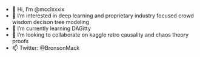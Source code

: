 - 👋 Hi, I’m @mcclxxxix
- 👀 I’m interested in deep learning and proprietary industry focused crowd wisdom decison tree modeling
- 🌱 I’m currently learning DAGitty
- 💞️ I’m looking to collaborate on kaggle retro causality and chaos theory proofs
- 📫 Twitter: @BronsonMack

<!---
mcclxxxix/mcclxxxix is a ✨ special ✨ repository because its `README.md` (this file) appears on your GitHub profile.
You can click the Preview link to take a look at your changes.
--->
